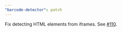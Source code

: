 ```yaml
---
"barcode-detector": patch
---
```


Fix detecting HTML elements from iframes. See [#110](https://github.com/Sec-ant/barcode-detector/issues/110).
